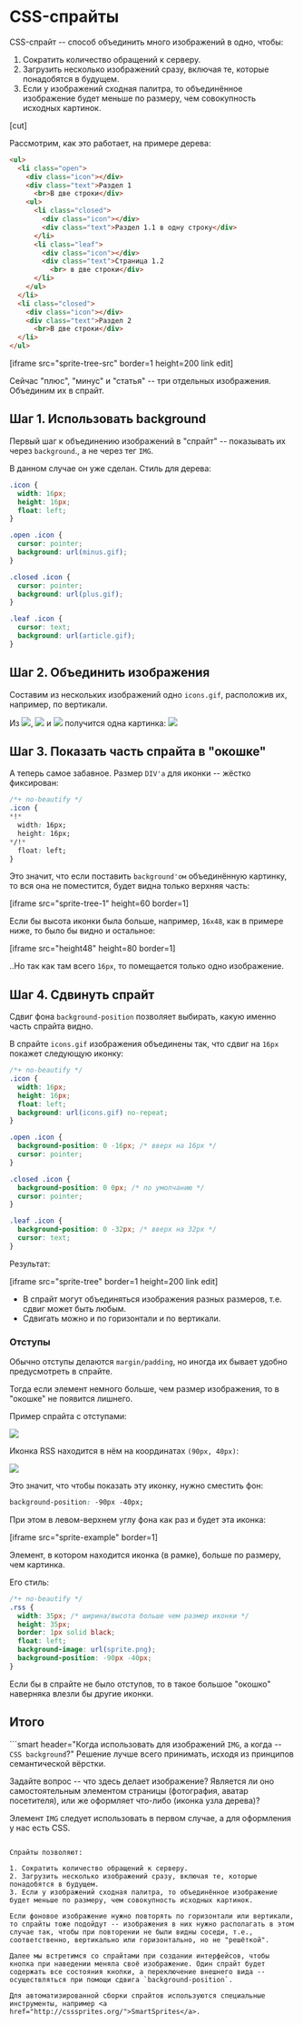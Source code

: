 # CSS-спрайты

CSS-спрайт -- способ объединить много изображений в одно, чтобы:

1. Cократить количество обращений к серверу.
2. Загрузить несколько изображений сразу, включая те, которые понадобятся в будущем.
3. Если у изображений сходная палитра, то объединённое изображение будет меньше по размеру, чем совокупность исходных картинок.

[cut]

Рассмотрим, как это работает, на примере дерева:

```html
<ul>
  <li class="open">
    <div class="icon"></div>
    <div class="text">Раздел 1
      <br>В две строки</div>
    <ul>
      <li class="closed">
        <div class="icon"></div>
        <div class="text">Раздел 1.1 в одну строку</div>
      </li>
      <li class="leaf">
        <div class="icon"></div>
        <div class="text">Страница 1.2
          <br> в две строки</div>
      </li>
    </ul>
  </li>
  <li class="closed">
    <div class="icon"></div>
    <div class="text">Раздел 2
      <br>В две строки</div>
  </li>
</ul>
```

[iframe src="sprite-tree-src" border=1 height=200 link edit]

Сейчас "плюс", "минус" и "статья" -- три отдельных изображения. Объединим их в спрайт.

## Шаг 1. Использовать background

Первый шаг к объединению изображений в "спрайт" -- показывать их через `background`., а не через тег `IMG`.

В данном случае он уже сделан. Стиль для дерева:

```css
.icon {
  width: 16px;
  height: 16px;
  float: left;
}

.open .icon {
  cursor: pointer;
  background: url(minus.gif);
}

.closed .icon {
  cursor: pointer;
  background: url(plus.gif);
}

.leaf .icon {
  cursor: text;
  background: url(article.gif);
}
```

## Шаг 2. Объединить изображения

Составим из нескольких изображений одно `icons.gif`, расположив их, например, по вертикали.

Из ![](plus.gif), ![](minus.gif) и ![](article.gif) получится одна картинка: ![](icons.gif)

## Шаг 3. Показать часть спрайта в "окошке"

А теперь самое забавное. Размер `DIV'а` для иконки -- жёстко фиксирован:

```css
/*+ no-beautify */
.icon {
*!*
  width: 16px;
  height: 16px;
*/!*
  float: left;
}
```

Это значит, что если поставить `background'ом` объединённую картинку, то вся она не поместится, будет видна только верхняя часть:

[iframe src="sprite-tree-1" height=60 border=1]

Если бы высота иконки была больше, например, `16x48`, как в примере ниже, то было бы видно и остальное:

[iframe src="height48" height=80 border=1]

..Но так как там всего `16px`, то помещается только одно изображение.

## Шаг 4. Сдвинуть спрайт

Сдвиг фона `background-position` позволяет выбирать, какую именно часть спрайта видно.

В спрайте `icons.gif` изображения объединены так, что сдвиг на `16px` покажет следующую иконку:

```css
/*+ no-beautify */
.icon {
  width: 16px;
  height: 16px;
  float: left;
  background: url(icons.gif) no-repeat;
}

.open .icon {
  background-position: 0 -16px; /* вверх на 16px */
  cursor: pointer;
}

.closed .icon {
  background-position: 0 0px; /* по умолчанию */
  cursor: pointer;
}

.leaf .icon {
  background-position: 0 -32px; /* вверх на 32px */
  cursor: text;
}
```

Результат:

[iframe src="sprite-tree" border=1 height=200 link edit]

- В спрайт могут объединяться изображения разных размеров, т.е. сдвиг может быть любым.
- Сдвигать можно и по горизонтали и по вертикали.

### Отступы

Обычно отступы делаются `margin/padding`, но иногда их бывает удобно предусмотреть в спрайте.

Тогда если элемент немного больше, чем размер изображения, то в "окошке" не появится лишнего.

Пример спрайта с отступами:

![](sprites-example.png)

Иконка RSS находится в нём на координатах `(90px, 40px)`:

![](sprites-example-lines2.png)

Это значит, что чтобы показать эту иконку, нужно сместить фон:

```css
background-position: -90px -40px;
```

При этом в левом-верхнем углу фона как раз и будет эта иконка:

[iframe src="sprite-example" border=1]

Элемент, в котором находится иконка (в рамке), больше по размеру, чем картинка.

Его стиль:

```css
/*+ no-beautify */
.rss {
  width: 35px; /* ширина/высота больше чем размер иконки */
  height: 35px;
  border: 1px solid black;
  float: left;
  background-image: url(sprite.png);
  background-position: -90px -40px;
}
```

Если бы в спрайте не было отступов, то в такое большое "окошко" наверняка влезли бы другие иконки.

## Итого

```smart header="Когда использовать для изображений `IMG`, а когда -- `CSS background`?"
Решение лучше всего принимать, исходя из принципов семантической вёрстки.

Задайте вопрос -- что здесь делает изображение? Является ли оно самостоятельным элементом страницы (фотография, аватар посетителя), или же оформляет что-либо (иконка узла дерева)?

Элемент `IMG` следует использовать в первом случае, а для оформления у нас есть CSS.
```

Спрайты позволяют:

1. Cократить количество обращений к серверу.
2. Загрузить несколько изображений сразу, включая те, которые понадобятся в будущем.
3. Если у изображений сходная палитра, то объединённое изображение будет меньше по размеру, чем совокупность исходных картинок.

Если фоновое изображение нужно повторять по горизонтали или вертикали, то спрайты тоже подойдут -- изображения в них нужно располагать в этом случае так, чтобы при повторении не были видны соседи, т.е., соответственно, вертикально или горизонтально, но не "решёткой".

Далее мы встретимся со спрайтами при создании интерфейсов, чтобы кнопка при наведении меняла своё изображение. Один спрайт будет содержать все состояния кнопки, а переключение внешнего вида -- осуществляться при помощи сдвига `background-position`.

Для автоматизированной сборки спрайтов используются специальные инструменты, например <a href="http://csssprites.org/">SmartSprites</a>.